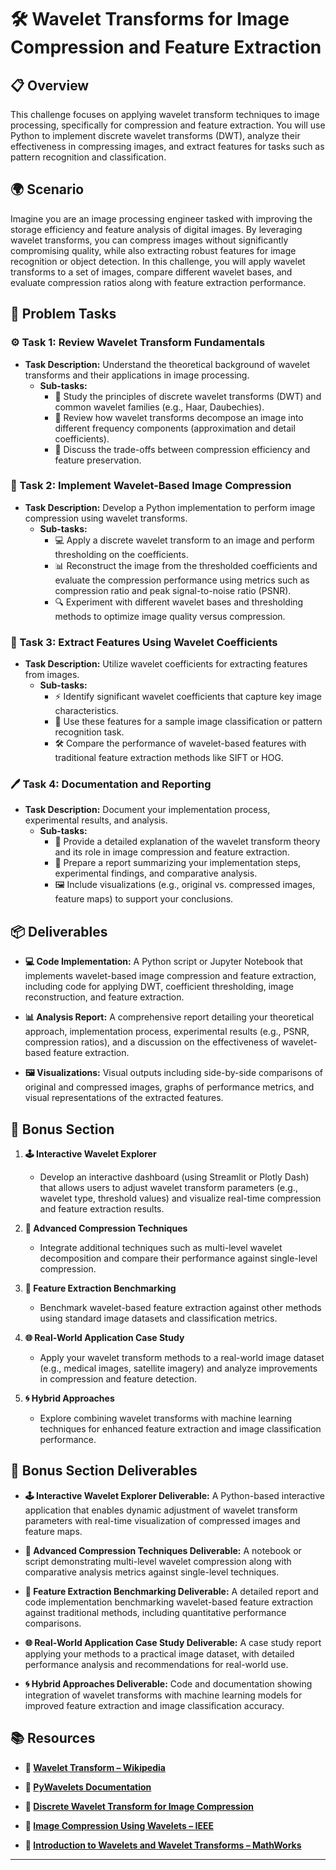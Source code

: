 # 🛠️ Wavelet Transforms for Image Compression and Feature Extraction

## 📋 Overview
This challenge focuses on applying wavelet transform techniques to image processing, specifically for compression and feature extraction. You will use Python to implement discrete wavelet transforms (DWT), analyze their effectiveness in compressing images, and extract features for tasks such as pattern recognition and classification.

## 🌍 Scenario
Imagine you are an image processing engineer tasked with improving the storage efficiency and feature analysis of digital images. By leveraging wavelet transforms, you can compress images without significantly compromising quality, while also extracting robust features for image recognition or object detection. In this challenge, you will apply wavelet transforms to a set of images, compare different wavelet bases, and evaluate compression ratios along with feature extraction performance.

## 📝 Problem Tasks

### ⚙️ Task 1: Review Wavelet Transform Fundamentals
- **Task Description:** Understand the theoretical background of wavelet transforms and their applications in image processing.
  - **Sub-tasks:**
    - 📐 Study the principles of discrete wavelet transforms (DWT) and common wavelet families (e.g., Haar, Daubechies).
    - 🧮 Review how wavelet transforms decompose an image into different frequency components (approximation and detail coefficients).
    - 🔧 Discuss the trade-offs between compression efficiency and feature preservation.

### 🔬 Task 2: Implement Wavelet-Based Image Compression
- **Task Description:** Develop a Python implementation to perform image compression using wavelet transforms.
  - **Sub-tasks:**
    - 💻 Apply a discrete wavelet transform to an image and perform thresholding on the coefficients.
    - 📊 Reconstruct the image from the thresholded coefficients and evaluate the compression performance using metrics such as compression ratio and peak signal-to-noise ratio (PSNR).
    - 🔍 Experiment with different wavelet bases and thresholding methods to optimize image quality versus compression.

### 🔧 Task 3: Extract Features Using Wavelet Coefficients
- **Task Description:** Utilize wavelet coefficients for extracting features from images.
  - **Sub-tasks:**
    - ⚡ Identify significant wavelet coefficients that capture key image characteristics.
    - 🔄 Use these features for a sample image classification or pattern recognition task.
    - 🛠️ Compare the performance of wavelet-based features with traditional feature extraction methods like SIFT or HOG.

### 🖊️ Task 4: Documentation and Reporting
- **Task Description:** Document your implementation process, experimental results, and analysis.
  - **Sub-tasks:**
    - 📄 Provide a detailed explanation of the wavelet transform theory and its role in image compression and feature extraction.
    - 📝 Prepare a report summarizing your implementation steps, experimental findings, and comparative analysis.
    - 🖼️ Include visualizations (e.g., original vs. compressed images, feature maps) to support your conclusions.

## 📦 Deliverables
- **💻 Code Implementation:**
  A Python script or Jupyter Notebook that implements wavelet-based image compression and feature extraction, including code for applying DWT, coefficient thresholding, image reconstruction, and feature extraction.

- **📊 Analysis Report:**
  A comprehensive report detailing your theoretical approach, implementation process, experimental results (e.g., PSNR, compression ratios), and a discussion on the effectiveness of wavelet-based feature extraction.

- **🖼️ Visualizations:**
  Visual outputs including side-by-side comparisons of original and compressed images, graphs of performance metrics, and visual representations of the extracted features.

## 🎁 Bonus Section
1. **🕹️ Interactive Wavelet Explorer**
   - Develop an interactive dashboard (using Streamlit or Plotly Dash) that allows users to adjust wavelet transform parameters (e.g., wavelet type, threshold values) and visualize real-time compression and feature extraction results.

2. **🧮 Advanced Compression Techniques**
   - Integrate additional techniques such as multi-level wavelet decomposition and compare their performance against single-level compression.

3. **🔄 Feature Extraction Benchmarking**
   - Benchmark wavelet-based feature extraction against other methods using standard image datasets and classification metrics.

4. **🌐 Real-World Application Case Study**
   - Apply your wavelet transform methods to a real-world image dataset (e.g., medical images, satellite imagery) and analyze improvements in compression and feature detection.

5. **🌀 Hybrid Approaches**
   - Explore combining wavelet transforms with machine learning techniques for enhanced feature extraction and image classification performance.

## 🏅 Bonus Section Deliverables
- **🕹️ Interactive Wavelet Explorer Deliverable:**
  A Python-based interactive application that enables dynamic adjustment of wavelet transform parameters with real-time visualization of compressed images and feature maps.

- **🧮 Advanced Compression Techniques Deliverable:**
  A notebook or script demonstrating multi-level wavelet compression along with comparative analysis metrics against single-level techniques.

- **🔄 Feature Extraction Benchmarking Deliverable:**
  A detailed report and code implementation benchmarking wavelet-based feature extraction against traditional methods, including quantitative performance comparisons.

- **🌐 Real-World Application Case Study Deliverable:**
  A case study report applying your methods to a practical image dataset, with detailed performance analysis and recommendations for real-world use.

- **🌀 Hybrid Approaches Deliverable:**
  Code and documentation showing integration of wavelet transforms with machine learning models for improved feature extraction and image classification accuracy.

## 📚 Resources

- **🔗 [Wavelet Transform – Wikipedia](https://en.wikipedia.org/wiki/Wavelet_transform)**

- **🔗 [PyWavelets Documentation](https://pywavelets.readthedocs.io/en/latest/)**

- **🔗 [Discrete Wavelet Transform for Image Compression](https://www.sciencedirect.com/science/article/pii/S0165168419301019)**

- **🔗 [Image Compression Using Wavelets – IEEE](https://ieeexplore.ieee.org/document/699580)**

- **🔗 [Introduction to Wavelets and Wavelet Transforms – MathWorks](https://www.mathworks.com/discovery/wavelet.html)**

---
